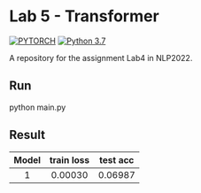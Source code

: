 # Lab 5 - Transformer

[![PYTORCH](https://img.shields.io/badge/Pytorch-1.8.1-8118AB)](https://www.python.org/downloads/release/python-360/)
[![Python 3.7](https://img.shields.io/badge/Python-3.7-3776AB)](https://www.python.org/downloads/release/python-360/)

A repository for the assignment Lab4 in NLP2022.

## Run
python main.py

## Result
|Model|train loss|test acc|
|:---:|:---:|:---:|
|1|0.00030|0.06987|

